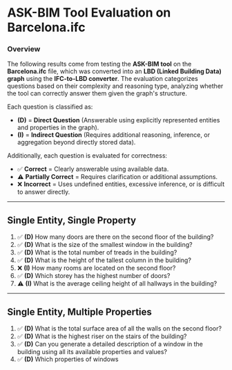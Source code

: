 # **ASK-BIM Tool Evaluation on Barcelona.ifc**

### **Overview**
The following results come from testing the **ASK-BIM tool** on the **Barcelona.ifc** file, which was converted into an **LBD (Linked Building Data) graph** using the **IFC-to-LBD converter**. The evaluation categorizes questions based on their complexity and reasoning type, analyzing whether the tool can correctly answer them given the graph's structure. 

Each question is classified as:
- **(D)** = **Direct Question** (Answerable using explicitly represented entities and properties in the graph).  
- **(I)** = **Indirect Question** (Requires additional reasoning, inference, or aggregation beyond directly stored data).  

Additionally, each question is evaluated for correctness:
- ✅ **Correct** = Clearly answerable using available data.  
- ⚠️ **Partially Correct** = Requires clarification or additional assumptions.  
- ❌ **Incorrect** = Uses undefined entities, excessive inference, or is difficult to answer directly.  

---

## **Single Entity, Single Property**
1. ✅ **(D)** How many doors are there on the second floor of the building?  
2. ✅ **(D)** What is the size of the smallest window in the building?  
3. ✅ **(D)** What is the total number of treads in the building?  
4. ✅ **(D)** What is the height of the tallest column in the building?  
5. ❌ **(I)** How many rooms are located on the second floor?  
6. ✅ **(D)** Which storey has the highest number of doors?  
7. ⚠️ **(I)** What is the average ceiling height of all hallways in the building?  

---

## **Single Entity, Multiple Properties**
1. ✅ **(D)** What is the total surface area of all the walls on the second floor?  
2. ✅ **(D)** What is the highest riser on the stairs of the building?  
3. ✅ **(D)** Can you generate a detailed description of a window in the building using all its available properties and values?  
4. ✅ **(D)** Which properties of windows 

